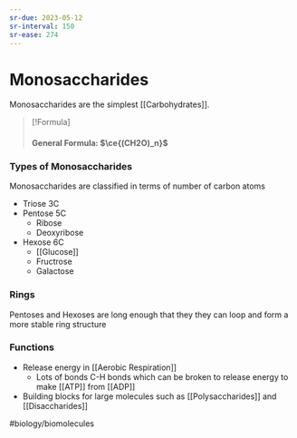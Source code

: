 ```yaml
---
sr-due: 2023-05-12
sr-interval: 150
sr-ease: 274
---
```

# Monosaccharides

Monosaccharides are the simplest [[Carbohydrates]].

>[!Formula]
>#### General Formula: $\ce{(CH2O)_n}$

### Types of Monosaccharides
Monosaccharides are classified in terms of number of carbon atoms
- Triose 3C
- Pentose 5C
	- Ribose
	- Deoxyribose
- Hexose 6C
	- [[Glucose]]
	- Fructrose
	- Galactose
### Rings
Pentoses and Hexoses are long enough that they they can loop and form a more stable ring structure
### Functions
- Release energy in [[Aerobic Respiration]]
	- Lots of bonds C-H bonds which can be broken to release energy to make [[ATP]] from [[ADP]]
- Building blocks for large molecules such as [[Polysaccharides]] and [[Disaccharides]]

#biology/biomolecules

 